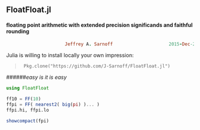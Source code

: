 ## FloatFloat.jl
#### floating point arithmetic with extended precision significands and faithful rounding
```ruby
                      Jeffrey A. Sarnoff                     2015-Dec-20
```                    

Julia is willing to install locally your own impression:  
>      Pkg.clone("https://github.com/J-Sarnoff/FloatFloat.jl")        

######*easy is it is easy*
    
    
```julia
using FloatFloat

ff10 = FF(10)
ffpi = FF( nearest2( big(pi) )... )
ffpi.hi, ffpi.lo

showcompact(fpi)
```
